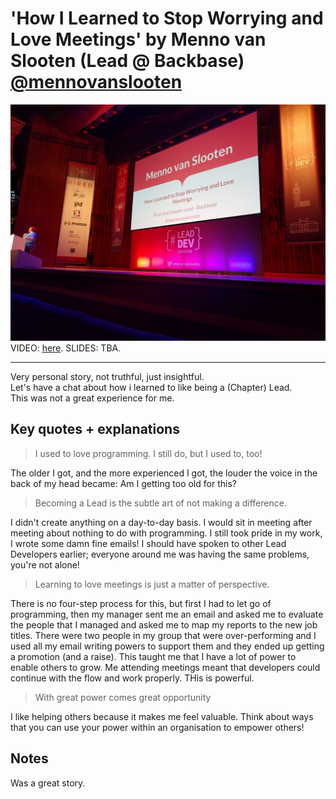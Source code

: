 # 'How I Learned to Stop Worrying and Love Meetings' by Menno van Slooten (Lead @ Backbase) [@mennovanslooten](https://twitter.com/mennovanslooten)

![Menno van Slooten](img/05_MennoVanSlooten.jpg "Menno van Slooten introduction")
VIDEO: [here](https://www.youtube.com/watch?v=PFk9yhEqcN4&list=PLBzScQzZ83I_VX8zgmLqIfma_kJs3RRmu&index=15&t=0s). SLIDES: TBA.

---

Very personal story, not truthful, just insightful. \
Let's have a chat about how i learned to like being a (Chapter) Lead. \
This was not a great experience for me.

## Key quotes + explanations

> I used to love programming. I still do, but I used to, too!

The older I got, and the more experienced I got, the louder the voice in the back of my head became: Am I getting too old for this?

> Becoming a Lead is the subtle art of not making a difference.

I didn't create anything on a day-to-day basis. I would sit in meeting after meeting about nothing to do with programming.
I still took pride in my work, I wrote some damn fine emails!
I should have spoken to other Lead Developers earlier; everyone around me was having the same problems, you're not alone!

> Learning to love meetings is just a matter of perspective.

There is no four-step process for this, but first I had to let go of programming, then my manager sent me an email and asked me to evaluate the people that I managed and asked me to map my reports to the new job titles. There were two people in my group that were over-performing and I used all my email writing powers to support them and they ended up getting a promotion (and a raise). This taught me that I have a lot of power to enable others to grow. Me attending meetings meant that developers could continue with the flow and work properly. THis is powerful.

> With great power comes great opportunity

I like helping others because it makes me feel valuable.
Think about ways that you can use your power within an organisation to empower others!

## Notes

Was a great story.
